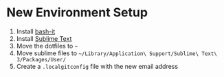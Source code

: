#  New Environment Setup

1. Install [bash-it](https://github.com/Bash-it/bash-it)
2. Install [Sublime Text](https://www.sublimetext.com/)
3. Move the dotfiles to `~`
4. Move sublime files to `~/Library/Application\ Support/Sublime\ Text\ 3/Packages/User/`
5. Create a `.localgitconfig` file with the new email address
